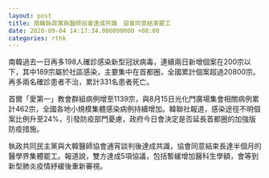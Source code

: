 ```yaml
---
layout: post
title: 南韓執政黨與醫師協會達成共識　協會同意結束罷工
date: 2020-09-04 14:17:34.000000000 +08:00
categories: rthk
---
```


南韓過去一日再多198人確診感染新型冠狀病毒，連續兩日新增個案在200宗以下，其中189宗屬於社區感染，主要集中在首都圈，全國累計個案超過20800宗。再多兩名確診患者不治，累計331名患者死亡。

首爾「愛第一」教會群組病例增至1139宗，與8月15日光化門廣場集會相關病例累計462宗，全國各地小規模集體感染病例持續增加。韓聯社報道，感染途徑不明個案比例升至24%，引發防疫部門憂慮，政府今日會決定是否延長首都圈的加強版防疫措施。

執政共同民主黨與大韓醫師協會通宵談判後達成共識，協會同意結束長達半個月的醫學界集體罷工。報道說，雙方達成5項協議，包括暫緩增加醫科生學額，會等到新型肺炎疫情紓緩後重新審視。
